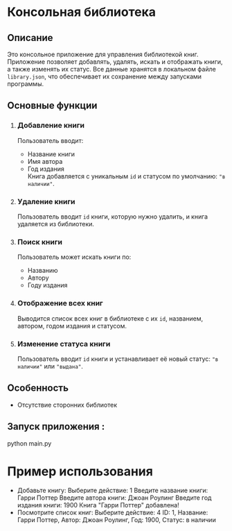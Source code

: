 # Консольная библиотека

## Описание
Это консольное приложение для управления библиотекой книг. Приложение позволяет добавлять, удалять, искать и отображать книги, а также изменять их статус. Все данные хранятся в локальном файле `library.json`, что обеспечивает их сохранение между запусками программы.

## Основные функции
1. ### Добавление книги  
   Пользователь вводит:
   - Название книги
   - Имя автора
   - Год издания  
   Книга добавляется с уникальным `id` и статусом по умолчанию: `"в наличии"`.

2. ### Удаление книги  
   Пользователь вводит `id` книги, которую нужно удалить, и книга удаляется из библиотеки.

3. ### Поиск книги  
   Пользователь может искать книги по:
   - Названию
   - Автору
   - Году издания  

4. ### Отображение всех книг  
   Выводится список всех книг в библиотеке с их `id`, названием, автором, годом издания и статусом.

5. ### Изменение статуса книги  
   Пользователь вводит `id` книги и устанавливает её новый статус: `"в наличии"` или `"выдана"`.

## Особенность
- Отсутствие сторонних библиотек 

## Запуск приложения : 
   python main.py

# Пример использования 
- Добавьте книгу:
Выберите действие: 1
Введите название книги: Гарри Поттер
Введите автора книги: Джоан Роулинг
Введите год издания книги: 1900
Книга "Гарри Поттер" добавлена!
- Посмотрите список книг: 
Выберите действие: 4
ID: 1, Название: Гарри Поттер, Автор: Джоан Роулинг, Год: 1900, Статус: в наличии

   